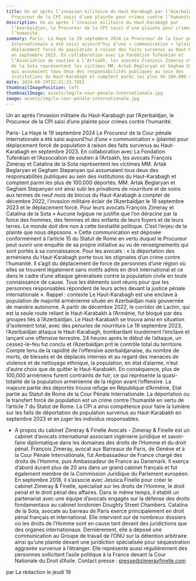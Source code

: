 ```yaml
---
title: Un an après l’invasion militaire du Haut-Karabagh par l’Azerbaïdjan, le
  Procureur de la CPI saisi d’une plainte pour crimes contre l’humanité.
description: Un an après l’invasion militaire du Haut-Karabagh par
  l’Azerbaïdjan, le Procureur de la CPI saisi d’une plainte pour crimes contre
  l’humanité.
summary: Paris- La Haye le 19 septembre 2024 Le Procureur de la Cour pénale
  Internationale a été saisi aujourd’hui d’une « communication » (plainte) pour
  déplacement forcé de population à raison des faits survenus au Haut-Karabagh
  en septembre 2023. En collaboration avec La Fondation Tufenkian et
  l’Association de soutien à l’Artsakh, les avocats François Zimeray et Catalina
  de la Sota représentent les victimes MM. Artak Beglaryan et Gegham Stepanyan
  qui assumaient tous deux des responsabilités publiques au sein des
  institutions du Haut-Karabagh et comptent parmi les plus de 100.000 déportés.
date: 2024-09-19T12:21:33.795Z
thumbnailImagePosition: left
thumbnailImage: assets/img/la-cour-pénale-internationale.jpg
image: assets/img/la-cour-pénale-internationale.jpg
---
```

Un an après l’invasion militaire du Haut-Karabagh par l’Azerbaïdjan, le Procureur de la CPI saisi d’une plainte pour crimes contre l’humanité.

Paris- La Haye le 19 septembre 2024
Le Procureur de la Cour pénale Internationale a été saisi aujourd’hui d’une « communication » (plainte) pour déplacement forcé de population à raison des faits survenus au Haut-Karabagh en septembre 2023.
En collaboration avec La Fondation Tufenkian et l’Association de soutien à l’Artsakh, les avocats François Zimeray et Catalina de la Sota représentent les victimes MM. Artak Beglaryan et Gegham Stepanyan qui assumaient tous deux des responsabilités publiques au sein des institutions du Haut-Karabagh et comptent parmi les plus de 100.000 déportés.
MM. Artak Beglaryan et Gegham Stepanyan ont ainsi subi les privations de nourriture et de soins aux termes de neuf mois de blocus du Haut-Karabagh à compter de décembre 2022, l’invasion militaire éclair de l’Azerbaïdjan le 19 septembre 2023 et le déplacement forcé.
Pour leurs avocats François Zimeray et Catalina de la Sota « Aucune logique ne justifie que l’on déracine par la force des hommes, des femmes et des enfants de leurs foyers et de leurs terres. Le monde doit dire non à cette bestialité politique. C’est l’enjeu de la plainte que nous déposons. »
Cette communication est déposée conformément à l’article 15 du Statut de Rome en vertu duquel le Procureur peut ouvrir une enquête de sa propre initiative au vu de renseignements qui sont portés à sa connaissance. Pour les avocats : « la déportation des arméniens du Haut-Karabagh porte tous les stigmates d’un crime contre l’humanité. Il s’agit du déplacement de force de personnes d’une région où elles se trouvent légalement sans motifs admis en droit international et ce dans le cadre d’une attaque généralisée contre la population civile en toute connaissance de cause. Tous les éléments sont réunis pour que les personnes responsables répondent de leurs actes devant la justice pénale internationale ».
Rappel : contexte
Le Haut-Karabagh est une enclave à population de majorité arménienne située en Azerbaïdjan mais gouvernée de manière autonome.
A partir de décembre 2022, le corridor de Lachin, qui est la seule route reliant le Haut-Karabakh à l’Arménie, fut bloqué par des groupes liés à l’Azerbaïdjan. Le Haut-Karabakh se trouva ainsi en situation d’isolement total, avec des pénuries de nourriture Le 19 septembre 2023, l’Azerbaïdjan attaqua le Haut-Karabagh, bombardant lourdement l’enclave et lançant une offensive terrestre. 24 heures après le début de l’attaque, un cessez-le-feu fut conclu et l’Azerbaïdjan prit le contrôle total du territoire.
Compte tenu de la rapidité de l’offensive azerbaïdjanaise, du nombre de morts, de blessés et de déplacés internes et au regard des menaces de violence et de nettoyage ethnique, la population, en état d’alarme, n’eut d’autre choix que de quitter le Haut-Karabakh. En conséquence, plus de 100,000 arméniens furent contraints de fuir, ce qui représente la quasi-totalité de la population arménienne de la région avant l’offensive.
La majeure partie des déportés trouva refuge en République d’Arménie, Etat partie au Statut de Rome de la Cour Pénale Internationale.
La déportation ou le transfert forcé de population est un crime contre l’humanité en vertu de l’article 7 du Statut de Rome. La CPI a ainsi compétence pour faire la lumière sur les faits de déportation de population survenus au Haut-Karabakh en septembre 2023 et en juger les individus responsables.

* A propos du cabinet Zimeray & Finelle Avocats -
  Zimeray & Finelle est un cabinet d’avocats international associant ingénierie juridique et savoir-faire diplomatique dans les domaines des droits de l’Homme et du droit pénal.
  François Zimeray, avocat aux Barreaux de Paris, de Genève et à la Cour Pénale Internationale, fut Ambassadeur de France chargé des droits de l’Homme, puis Ambassadeur de France au Danemark. Il exerça d’abord durant plus de 20 ans dans un grand cabinet français et fut également membre de la Commission Juridique du Parlement européen. En septembre 2018, il s’associe avec Jessica Finelle pour créer le cabinet Zimeray & Finelle, spécialisé sur les droits de l’Homme, le droit pénal et le droit pénal des affaires. Dans le même temps, il établit un partenariat avec une équipe d’avocats engagés sur la défense des droits fondamentaux au cabinet londonien Doughty Street Chambers.
  Catalina de la Sota, avocate au barreau de Paris exerce principalement en droit pénal français et international. Elle intervient sur de nombreux dossiers où les droits de l’Homme sont en cause tant devant des juridictions que des organes internationaux. Dernièrement, elle a déposé une communication au Groupe de travail de l’ONU sur la détention arbitraire ainsi qu’une plainte devant une juridiction spécialisée pour séquestration aggravée survenue à l’étranger. Elle représente aussi régulièrement des personnes sollicitant l’asile politique à la France devant la Cour Nationale du Droit d’Asile.
  Contact presse : presse@zimerayfinelle.com

par La rédaction le jeudi 19